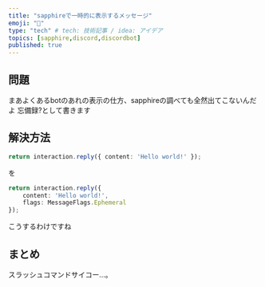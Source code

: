 ```yaml
---
title: "sapphireで一時的に表示するメッセージ"
emoji: "💎"
type: "tech" # tech: 技術記事 / idea: アイデア
topics: [sapphire,discord,discordbot]
published: true
---
```

## 問題
まあよくあるbotのあれの表示の仕方、sapphireの調べても全然出てこないんだよ
忘備録?として書きます

## 解決方法
```ts
return interaction.reply({ content: 'Hello world!' });
```
を
```ts
return interaction.reply({ 
	content: 'Hello world!',
	flags: MessageFlags.Ephemeral
});
```
こうするわけですね

## まとめ
スラッシュコマンドサイコー...。